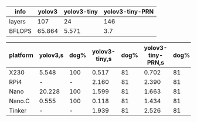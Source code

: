 | info | yolov3 | yolov3-tiny | yolov3-tiny-PRN |
|---|---|---|---|
| layers | 107    | 24    | 146 |
| BFLOPS | 65.864 | 5.571 | 3.7 |


| platform | yolov3,s | dog% | yolov3-tiny,s | dog% |yolov3-tiny-PRN,s | dog% |
|---|---|---|---|---|---|---|
| X230   |  5.548 | 100 | 0.517 | 81 | 0.702 | 81 |
| RPi4   |  -     | -   | 2.160 | 81 | 2.390 | 81 |
| Nano   | 20.228 | 100 | 1.599 | 81 | 1.663 | 81 |
| Nano.C |  0.555 | 100 | 0.118 | 81 | 1.434 | 81 |
| Tinker |  -     | -   | 1.939 | 81 | 2.526 | 81 |
